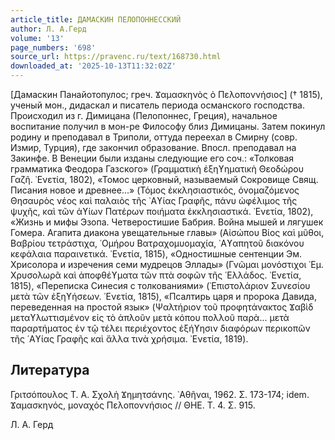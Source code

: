 ```yaml
---
article_title: ДАМАСКИН ПЕЛОПОННЕССКИЙ
author: Л. А.Герд
volume: '13'
page_numbers: '698'
source_url: https://pravenc.ru/text/168730.html
downloaded_at: '2025-10-13T11:32:02Z'
---
```


[Дамаскин Панайотопулос; греч. Ϫαμασκηνὸς ὁ Πελοποννήσιος] († 1815), ученый мон., дидаскал и писатель периода османского господства. Происходил из г. Димицана (Пелопоннес, Греция), начальное воспитание получил в мон-ре Философу близ Димицаны. Затем покинул родину и преподавал в Триполи, оттуда переехал в Смирну (совр. Измир, Турция), где закончил образование. Впосл. преподавал на Закинфе. В Венеции были изданы следующие его соч.: «Толковая грамматика Феодора Газского» (Γραμματικὴ ἐξηϒηματικὴ Θεοδώρου Γαζῆ. ᾿Ενετία, 1802), «Томос церковный, называемый Сокровище Свящ. Писания новое и древнее...» (Τόμος ἐκκλησιαστικός, ὀνομαζόμενος Θησαυρὸς νέος καὶ παλαιὸς τῆς ᾿Αϒίας Γραφῆς, πάνυ ὠφέλιμος τῆς ψυχῆς, καὶ τῶν ἁϒίων Πατέρων ποιήματα ἐκκλησιαστικά. ᾿Ενετία, 1802), «Жизнь и мифы Эзопа. Четверостишие Бабрия. Война мышей и лягушек Гомера. Агапита диакона увещательные главы» (Αἰσώπου Βίος καὶ μῦθοι, Βαβρίου τετράστιχα, ῾Ομήρου Βατραχομυομαχία, ᾿Αϒαπητοῦ διακόνου κεφάλαια παραινετικά. ᾿Ενετία, 1815), «Одностишные сентенции Эм. Хрисолора и изречения семи мудрецов Эллады» (Γνῶμαι μονόστιχοι ᾿Εμ. Χρυσολωρᾶ καὶ ἀποφθέϒματα τῶν πτὰ σοφῶν τῆς ῾Ελλάδος. ᾿Ενετία, 1815), «Переписка Синесия с толкованиями» (᾿Επιστολάριον Συνεσίου μετὰ τῶν ἐξηϒήσεων. ᾿Ενετία, 1815), «Псалтирь царя и пророка Давида, переведенная на простой язык» (Ψαλτήριον τοῦ προφητάνακτος Ϫαβὶδ μεταϒλωττισμένον εἰς τὸ ἁπλοῦν μετὰ κόπου πολλοῦ παρὰ... μετὰ παραρτήματος ἐν τῷ τέλει περιέχοντος ἐξήϒησιν διαφόρων περικοπῶν τῆς ῾Αϒίας Γραφῆς καὶ ἄλλα τινὰ χρήσιμα. ᾿Ενετία, 1819).

## Литература

Γριτσόπουλος Τ. Α. Σχολὴ Ϫημητσάνης. ᾿Αθῆναι, 1962. Σ. 173-174; idem. Ϫαμασκηνός, μοναχός Πελοποννήσιος // ΘΗΕ. Τ. 4. Σ. 915.

Л. А.  Герд
